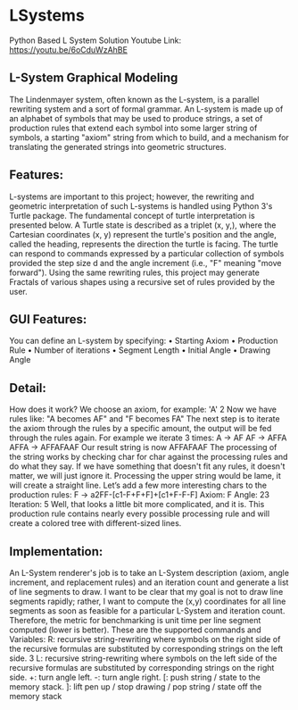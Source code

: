 # LSystems
Python Based L System Solution
Youtube Link: https://youtu.be/6oCduWzAhBE
## L-System Graphical Modeling
The Lindenmayer system, often known as the L-system, is a parallel rewriting system and a sort 
of formal grammar. An L-system is made up of an alphabet of symbols that may be used to 
produce strings, a set of production rules that extend each symbol into some larger string of 
symbols, a starting "axiom" string from which to build, and a mechanism for translating the 
generated strings into geometric structures.
## Features: 
L-systems are important to this project; however, the rewriting and geometric interpretation 
of such L-systems is handled using Python 3's Turtle package. The fundamental concept of 
turtle interpretation is presented below. A Turtle state is described as a triplet (x, y,), where 
the Cartesian coordinates (x, y) represent the turtle's position and the angle, called the 
heading, represents the direction the turtle is facing. The turtle can respond to commands 
expressed by a particular collection of symbols provided the step size d and the angle 
increment (i.e., "F" meaning "move forward").
Using the same rewriting rules, this project may generate Fractals of various shapes using a 
recursive set of rules provided by the user.
## GUI Features: 
You can define an L-system by specifying:
• Starting Axiom
• Production Rule
• Number of iterations
• Segment Length
• Initial Angle
• Drawing Angle
## Detail: 
How does it work?
We choose an axiom, for example: 'A'
2
Now we have rules like: "A becomes AF" and "F becomes FA"
The next step is to iterate the axiom through the rules by a specific amount, the output will be 
fed through the rules again.
For example we iterate 3 times:
A -> AF
AF -> AFFA
AFFA -> AFFAFAAF
Our result string is now AFFAFAAF
The processing of the string works by checking char for char against the processing rules and 
do what they say. If we have something that doesn't fit any rules, it doesn't matter, we will just 
ignore it.
Processing the upper string would be lame, it will create a straight line. Let’s add a few more 
interesting chars to the production rules:
F -> a2FF-[c1-F+F+F]+[c1+F-F-F]
Axiom: F
Angle: 23
Iteration: 5
Well, that looks a little bit more complicated, and it is. This production rule contains nearly 
every possible processing rule and will create a colored tree with different-sized lines.
 
## Implementation: 
An L-System renderer's job is to take an L-System description (axiom, angle increment, and 
replacement rules) and an iteration count and generate a list of line segments to draw. I want 
to be clear that my goal is not to draw line segments rapidly; rather, I want to compute the 
(x,y) coordinates for all line segments as soon as feasible for a particular L-System and iteration 
count. Therefore, the metric for benchmarking is unit time per line segment computed (lower 
is better).
These are the supported commands and Variables:
R: recursive string-rewriting where symbols on the right side of the recursive formulas are 
substituted by corresponding strings on the left side.
3
L: recursive string-rewriting where symbols on the left side of the recursive formulas are 
substituted by corresponding strings on the right side.
+: turn angle left.
-: turn angle right.
[: push string / state to the memory stack.
]: lift pen up / stop drawing / pop string / state off the memory stack
